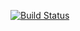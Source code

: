 [![Build Status](https://travis-ci.org/Zepei/cse110lab6.svg?branch=master)](https://travis-ci.org/Zepei/cse110lab6)
